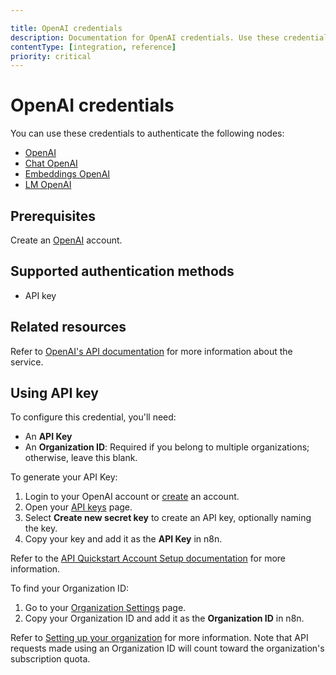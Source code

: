 ```yaml
---

title: OpenAI credentials
description: Documentation for OpenAI credentials. Use these credentials to authenticate OpenAI in n8n, a workflow automation platform.
contentType: [integration, reference]
priority: critical
---
```


# OpenAI credentials

You can use these credentials to authenticate the following nodes:

- [OpenAI](/integrations/builtin/app-nodes/n8n-nodes-langchain.openai/index.md)
- [Chat OpenAI](/integrations/builtin/cluster-nodes/sub-nodes/n8n-nodes-langchain.lmchatopenai/index.md)
- [Embeddings OpenAI](/integrations/builtin/cluster-nodes/sub-nodes/n8n-nodes-langchain.embeddingsopenai.md)
- [LM OpenAI](/integrations/builtin/cluster-nodes/sub-nodes/n8n-nodes-langchain.lmchatopenai/index.md)

## Prerequisites

Create an [OpenAI](https://platform.openai.com/signup/) account.

## Supported authentication methods

- API key

## Related resources

Refer to [OpenAI's API documentation](https://platform.openai.com/docs/introduction) for more information about the service.

## Using API key

To configure this credential, you'll need:

- An **API Key**
- An **Organization ID**: Required if you belong to multiple organizations; otherwise, leave this blank.

To generate your API Key:

1. Login to your OpenAI account or [create](https://platform.openai.com/signup/) an account.
2. Open your [API keys](https://platform.openai.com/api-keys) page.
3. Select **Create new secret key** to create an API key, optionally naming the key.
4. Copy your key and add it as the **API Key** in n8n.

Refer to the [API Quickstart Account Setup documentation](https://platform.openai.com/docs/quickstart/account-setup) for more information.

To find your Organization ID:

1. Go to your [Organization Settings](https://platform.openai.com/account/organization) page.
2. Copy your Organization ID and add it as the **Organization ID** in n8n.

Refer to [Setting up your organization](https://platform.openai.com/docs/guides/production-best-practices/setting-up-your-organization) for more information. Note that API requests made using an Organization ID will count toward the organization's subscription quota.


